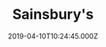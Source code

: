 ---
date: 2019-04-10T10:24:45.000Z
title: Sainsbury's
latitude: 52.03680439353828
longitude: 0.7403466122105838
url: https://stores.sainsburys.co.uk/2301/sudbury?y_source=1_MTU1Njc0NTEtNDQwLWxvY2F0aW9uLndlYnNpdGU=
category: checkin
---